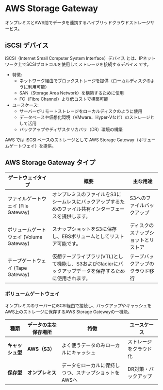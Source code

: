 # AWS Storage Gateway
オンプレミスとAWS間でデータを連携するハイブリッドクラウドストレージサービス。

## iSCSI デバイス
iSCSI（Internet Small Computer System Interface）デバイス とは、IPネットワーク上でSCSIプロトコルを使用してストレージを接続するデバイス です。

- 特徴:
  - ネットワーク経由でブロックストレージを提供（ローカルディスクのように利用可能）
  - SAN（Storage Area Network）を構築するために使用
  - FC（Fibre Channel）より低コストで構築可能
- ユースケース:
  - サーバーがリモートストレージをローカルディスクのように使用
  - データベースや仮想化環境（VMware、Hyper-Vなど）のストレージとして活用
  - バックアップやディザスタリカバリ（DR）環境の構築

AWS では iSCSI ベースのストレージとして AWS Storage Gateway（ボリュームゲートウェイ）を提供。

## AWS Storage Gateway タイプ

| ゲートウェイタイプ | 概要 | 主な用途 |
| ------------------ | ---- | -------- |
| ファイルゲートウェイ (File Gateway) | オンプレミスのファイルをS3にシームレスにバックアップするためのファイル共有インターフェースを提供します。 | S3へのファイルバックアップ |
| ボリュームゲートウェイ (Volume Gateway) | スナップショットをS3に保存し、EBSボリュームとしてリストア可能です。 | ディスクのスナップショットとリストア |
| テープゲートウェイ (Tape Gateway) | 仮想テープライブラリ(VTL)として機能し、S3およびGlacierにバックアップデータを保存するために使用されます。 | テープバックアップのクラウド移行 |

### ボリュームゲートウェイ
オンプレミスのサーバーにiSCSI経由で接続し、バックアップやキャッシュをAWS上のストレージに保存するAWS Storage Gatewayの一機能。

| 種類         | データの主な保存場所 | 特徴                                 | ユースケース        |
|--------------|--------------------|--------------------------------------|---------------------|
| **キャッシュ型** | **AWS（S3）**        | よく使うデータのみローカルにキャッシュ | ストレージをクラウド化 |
| **保存型**     | **オンプレミス**       | データをローカルに保持しつつ、スナップショットをAWSへ | DR対策・バックアップ |


